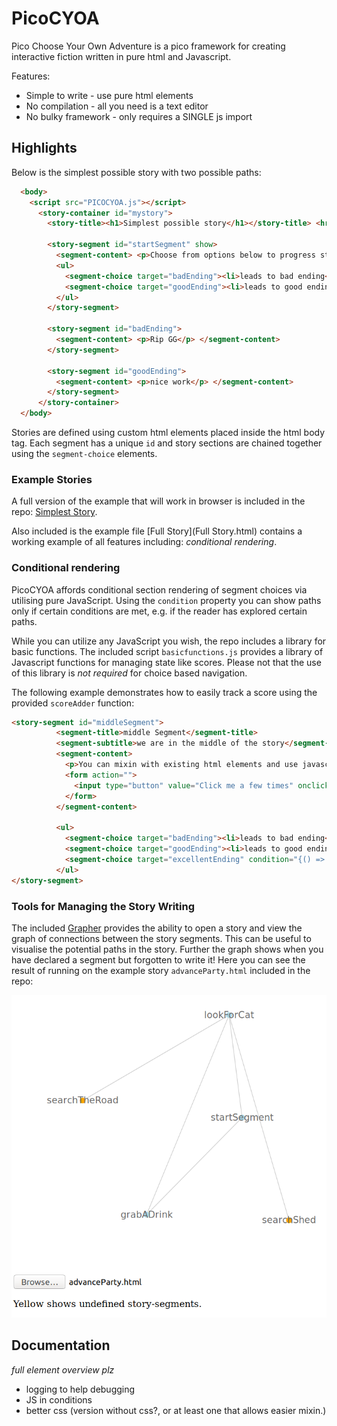 # PicoCYOA

Pico Choose Your Own Adventure is a pico framework for creating interactive fiction written in pure html and Javascript.

Features: 
* Simple to write - use pure html elements
* No compilation - all you need is a text editor
* No bulky framework - only requires a SINGLE js import

## Highlights

Below is the simplest possible story with two possible paths: 

```html                               
  <body>
    <script src="PICOCYOA.js"></script>
      <story-container id="mystory">
        <story-title><h1>Simplest possible story</h1></story-title> <hr/>

        <story-segment id="startSegment" show>
          <segment-content> <p>Choose from options below to progress story:</p> </segment-content>
          <ul>
            <segment-choice target="badEnding"><li>leads to bad ending</li></segment-choice>
            <segment-choice target="goodEnding"><li>leads to good ending</li></segment-choice>
          </ul>
        </story-segment>

        <story-segment id="badEnding">
          <segment-content> <p>Rip GG</p> </segment-content>
        </story-segment>

        <story-segment id="goodEnding">
          <segment-content> <p>nice work</p> </segment-content>
        </story-segment>
      </story-container>
  </body>
```

Stories are defined using custom html elements placed inside the html body tag. Each segment has a unique `id` and story sections are chained together using the `segment-choice` elements.

### Example Stories

A full version of the example that will work in browser is included in the repo: [Simplest Story](SimplestStory.html). 

Also included is the example file [Full Story](Full Story.html) contains a working example of all features including: _conditional rendering_.

### Conditional rendering

PicoCYOA affords conditional section rendering of segment choices via utilising pure JavaScript. Using the `condition` property you can show paths only if certain conditions are met, e.g. if the reader has explored certain paths. 

While you can utilize any JavaScript you wish, the repo includes a library for basic functions. The included script `basicfunctions.js` provides a library of Javascript functions for managing state like scores. Please not that the use of this library is *not required* for choice based navigation.

The following example demonstrates how to easily track a score using the provided `scoreAdder` function:

```html
<story-segment id="middleSegment">                                      
          <segment-title>middle Segment</segment-title>                         
          <segment-subtitle>we are in the middle of the story</segment-subtitle>                       
          <segment-content>                                                     
            <p>You can mixin with existing html elements and use javascript to manage state.</p>
            <form action="">                                                    
              <input type="button" value="Click me a few times" onclick="scoreAdder(3);"/>
            </form>                                                             
          </segment-content>                                                    
                                                                                
          <ul>                                                                  
            <segment-choice target="badEnding"><li>leads to bad ending</li></segment-choice>
            <segment-choice target="goodEnding"><li>leads to good ending</li></segment-choice>
            <segment-choice target="excellentEnding" condition="{() => currentScore >= 10 }"><li>leads to best ending</li></segment-choice>
          </ul>                                                                 
</story-segment>                                                        
```

### Tools for Managing the Story Writing

The included [Grapher](grapher.html) provides the ability to open a story and view the graph of connections between the story segments. This can be useful to visualise the potential paths in the story. Further the graph shows when you have declared a segment but forgotten to write it! Here you can see the result of running on the example story `advanceParty.html` included in the repo:

![Example graph](examplegraph.png)

## Documentation

_full element overview plz_

* logging to help debugging
* JS in conditions
* better css (version without css?, or at least one that allows easier mixin.)

